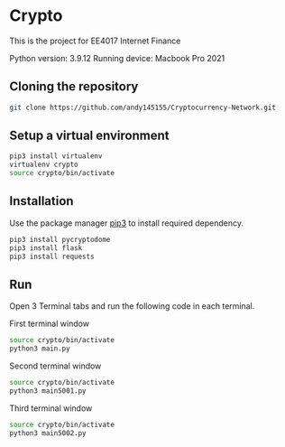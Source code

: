 # Crypto

This is the project for EE4017 Internet Finance 

Python version: 3.9.12
Running device: Macbook Pro 2021 

## Cloning the repository

```bash
git clone https://github.com/andy145155/Cryptocurrency-Network.git
```

## Setup a virtual environment 
```bash
pip3 install virtualenv
virtualenv crypto
source crypto/bin/activate
```
## Installation

Use the package manager [pip3](https://pip.pypa.io/en/stable/) to install required dependency.

```bash
pip3 install pycryptodome
pip3 install flask
pip3 install requests
```

## Run

Open 3 Terminal tabs and run the following code in each terminal.

First terminal window
```bash
source crypto/bin/activate
python3 main.py
```

Second terminal window
```bash
source crypto/bin/activate
python3 main5001.py
```

Third terminal window
```bash
source crypto/bin/activate
python3 main5002.py
```